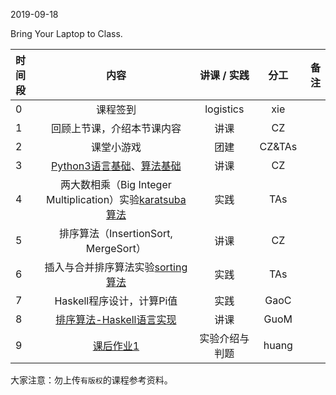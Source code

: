 2019-09-18

Bring Your Laptop to Class. 

|时间段     |  内容    | 讲课 / 实践     |  分工  |备注       |
| :---      |   :----:    |   :----:    |    :----:    |       ---: |
|   0       | 课程签到     |  logistics   |     xie     |        |
|   1       | 回顾上节课，介绍本节课内容     |  讲课    |     CZ     |         |
|   2       | 课堂小游戏     |  团建    |     CZ&TAs     |         |
|   3       | [Python3语言基础](Python3-Basic.md)、[算法基础](http://web.stanford.edu/class/cs161/schedule.html)      |  讲课    |     CZ     |         |
|   4       | 两大数相乘（Big Integer Multiplication）实验[karatsuba算法](../cs161-2018/lecture1_karatsuba.ipynb)     |  实践    |    TAs     |         |
|   5       | 排序算法（InsertionSort, MergeSort）       |  讲课    |     CZ     |         |
|   6       | 插入与合并排序算法实验[sorting算法](../cs161-2018/lecture2_sorting.ipynb)     |  实践    |     TAs     |         |
|   7       | Haskell程序设计，计算Pi值       |  实践    |     GaoC    |         |
|   8       | [排序算法-Haskell语言实现](Sorting_Algorithms_Haskell/)       |  讲课    |     GuoM     |         |
|   9       | [课后作业1](https://github.com/saturn-lab/BDMI-2019A/blob/master/Course-Projects/Course_Project_2.md)    |  实验介绍与判题    |     huang     |         |



大家注意：勿上传``有版权``的课程参考资料。
